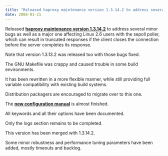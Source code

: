 ```yaml
---
title: "Released haproxy maintenance version 1.3.14.2 to address several minor bugs as well as a major one affecting Linux 2.6 users with the sepoll poller, which can r"
date: 2008-01-21
---
```

Released **[haproxy maintenance version 1.3.14.2](download/1.3/src/)** to address several minor bugs as well as a major one affecting Linux 2.6 users with the sepoll poller, which can result in truncated responses if the client closes the connection before the server completes its response.

Note that version 1.3.13.2 was released too with those bugs fixed.

The GNU Makefile was crappy and caused trouble in some build environments.

It has been rewritten in a more flexible manner, while still providing full variable compatibility with existing build systems.

Distribution packagers are encouraged to migrate over to this one.

The **[new configuration manual](download/1.3/doc/configuration.txt)** is almost finished.

All keywords and all their options have been documented.

Only the logs section remains to be completed.

This version has been merged with 1.3.14.2.

Some minor robustness and performance tuning parameters have been added, mostly timeouts and backlog.
